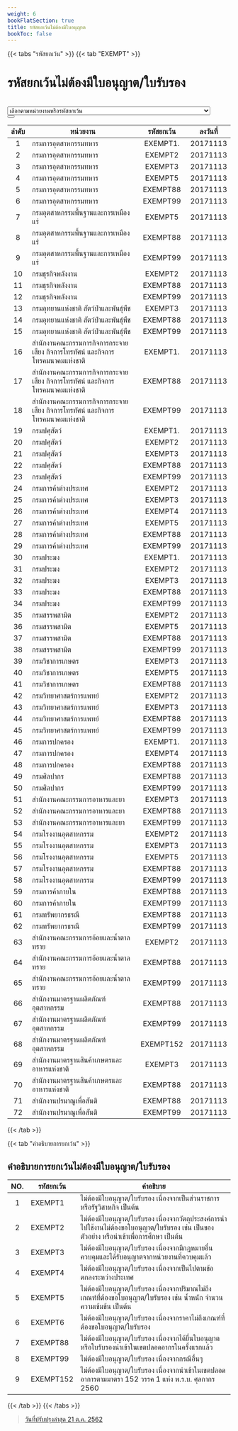 ```yaml
---
weight: 6
bookFlatSection: true
title: รหัสยกเว้นไม่ต้องมีใบอนุญาต
bookToc: false
---
```



{{< tabs "รหัสยกเว้น" >}}
{{< tab "EXEMPT" >}}

รหัสยกเว้นไม่ต้องมีใบอนุญาต/ใบรับรอง
=====

 <link rel="stylesheet" href="https://maxcdn.bootstrapcdn.com/bootstrap/4.4.1/css/bootstrap.min.css">
<script src="https://ajax.googleapis.com/ajax/libs/jquery/3.4.1/jquery.min.js"></script>
<script src="https://cdnjs.cloudflare.com/ajax/libs/popper.js/1.16.0/umd/popper.min.js"></script>
<script src="https://maxcdn.bootstrapcdn.com/bootstrap/4.4.1/js/bootstrap.min.js"></script>
<link rel="stylesheet" href="https://use.fontawesome.com/releases/v5.7.0/css/all.css" integrity="sha384-lZN37f5QGtY3VHgisS14W3ExzMWZxybE1SJSEsQp9S+oqd12jhcu+A56Ebc1zFSJ" crossorigin="anonymous">
<div class="container-fluid">
<br>
<div class="input-group mb-3">
  <select name="select" class="custom-select col-sm-7 border-danger" id="myInput">
      <option value=""selected>เลือกตามหน่วยงานหรือรหัสยกเว้น</option>
      <option value='กรมการอุตสาหกรรมทหาร'>กรมการอุตสาหกรรมทหาร</option>
<option value='กรมปศุสัตว์'>กรมปศุสัตว์</option>
<option value='สำนักงานคณะกรรมการกิจการกระจายเสียง กิจการโทรทัศน์ และกิจการโทรคมนาคมแห่งชาติ'>สำนักงานคณะกรรมการกิจการกระจายเสียง กิจการโทรทัศน์ และกิจการโทรคมนาคมแห่งชาติ</option>
<option value='กรมการปกครอง'>กรมการปกครอง</option>
<option value='กรมประมง'>กรมประมง</option>
<option value='สำนักงานมาตรฐานผลิตภัณฑ์อุตสาหกรรม'>สำนักงานมาตรฐานผลิตภัณฑ์อุตสาหกรรม</option>
<option value='สำนักงานคณะกรรมการอ้อยและน้ำตาลทราย'>สำนักงานคณะกรรมการอ้อยและน้ำตาลทราย</option>
<option value='กรมการค้าต่างประเทศ'>กรมการค้าต่างประเทศ</option>
<option value='กรมสรรพสามิต'>กรมสรรพสามิต</option>
<option value='กรมวิทยาศาสตร์การแพทย์'>กรมวิทยาศาสตร์การแพทย์</option>
<option value='กรมธุรกิจพลังงาน'>กรมธุรกิจพลังงาน</option>
<option value='กรมโรงงานอุตสาหกรรม'>กรมโรงงานอุตสาหกรรม</option>
<option value='สำนักงานมาตรฐานสินค้าเกษตรและอาหารแห่งชาติ'>สำนักงานมาตรฐานสินค้าเกษตรและอาหารแห่งชาติ</option>
<option value='สำนักงานคณะกรรมการอาหารและยา'>สำนักงานคณะกรรมการอาหารและยา</option>
<option value='กรมวิชาการเกษตร'>กรมวิชาการเกษตร</option>
<option value='กรมอุทยานแห่งชาติ สัตว์ป่าและพันธุ์พืช'>กรมอุทยานแห่งชาติ สัตว์ป่าและพันธุ์พืช</option>
<option value='กรมอุตสาหกรรมพื้นฐานและการเหมืองแร่'>กรมอุตสาหกรรมพื้นฐานและการเหมืองแร่</option>
<option value='กรมทรัพยากรธรณี'>กรมทรัพยากรธรณี</option>
<option value='กรมการค้าภายใน'>กรมการค้าภายใน</option>
<option value='กรมศิลปากร'>กรมศิลปากร</option>
<option value='สำนักงานปรมาณูเพื่อสันติ'>สำนักงานปรมาณูเพื่อสันติ</option>
<option value='EXEMPT1.'>EXEMPT1.</option>
<option value='EXEMPT152'>EXEMPT152</option>
<option value='EXEMPT2'>EXEMPT2</option>
<option value='EXEMPT3'>EXEMPT3</option>
<option value='EXEMPT4'>EXEMPT4</option>
<option value='EXEMPT5'>EXEMPT5</option>
<option value='EXEMPT88'>EXEMPT88</option>
<option value='EXEMPT99'>EXEMPT99</option>
        </select>        
    <div class="input-group-append">
      <button class="btn btn-danger sm-3" type="button">
        <i class="fa fa-search text-white "></i>
      </button>
    </div>
  </div>

| ลำดับ |หน่วยงาน |รหัสยกเว้น |ลงวันที่ |
|:-----:|----------|:---------:|:----------:|
| 1 |กรมการอุตสาหกรรมทหาร |EXEMPT1. |20171113 |
| 2 |กรมการอุตสาหกรรมทหาร |EXEMPT2 |20171113 |
| 3 |กรมการอุตสาหกรรมทหาร |EXEMPT3 |20171113 |
| 4 |กรมการอุตสาหกรรมทหาร |EXEMPT5 |20171113 |
| 5 |กรมการอุตสาหกรรมทหาร |EXEMPT88 |20171113 |
| 6 |กรมการอุตสาหกรรมทหาร |EXEMPT99 |20171113 |
| 7 |กรมอุตสาหกรรมพื้นฐานและการเหมืองแร่ |EXEMPT5 |20171113 |
| 8 |กรมอุตสาหกรรมพื้นฐานและการเหมืองแร่ |EXEMPT88 |20171113 |
| 9 |กรมอุตสาหกรรมพื้นฐานและการเหมืองแร่ |EXEMPT99 |20171113 |
| 10 |กรมธุรกิจพลังงาน |EXEMPT2 |20171113 |
| 11 |กรมธุรกิจพลังงาน |EXEMPT88 |20171113 |
| 12 |กรมธุรกิจพลังงาน |EXEMPT99 |20171113 |
| 13 |กรมอุทยานแห่งชาติ สัตว์ป่าและพันธุ์พืช |EXEMPT3 |20171113 |
| 14 |กรมอุทยานแห่งชาติ สัตว์ป่าและพันธุ์พืช |EXEMPT88 |20171113 |
| 15 |กรมอุทยานแห่งชาติ สัตว์ป่าและพันธุ์พืช |EXEMPT99 |20171113 |
| 16 |สำนักงานคณะกรรมการกิจการกระจายเสียง กิจการโทรทัศน์ และกิจการโทรคมนาคมแห่งชาติ |EXEMPT1. |20171113 |
| 17 |สำนักงานคณะกรรมการกิจการกระจายเสียง กิจการโทรทัศน์ และกิจการโทรคมนาคมแห่งชาติ |EXEMPT88 |20171113 |
| 18 |สำนักงานคณะกรรมการกิจการกระจายเสียง กิจการโทรทัศน์ และกิจการโทรคมนาคมแห่งชาติ |EXEMPT99 |20171113 |
| 19 |กรมปศุสัตว์ |EXEMPT1. |20171113 |
| 20 |กรมปศุสัตว์ |EXEMPT2 |20171113 |
| 21 |กรมปศุสัตว์ |EXEMPT3 |20171113 |
| 22 |กรมปศุสัตว์ |EXEMPT88 |20171113 |
| 23 |กรมปศุสัตว์ |EXEMPT99 |20171113 |
| 24 |กรมการค้าต่างประเทศ |EXEMPT2 |20171113 |
| 25 |กรมการค้าต่างประเทศ |EXEMPT3 |20171113 |
| 26 |กรมการค้าต่างประเทศ |EXEMPT4 |20171113 |
| 27 |กรมการค้าต่างประเทศ |EXEMPT5 |20171113 |
| 28 |กรมการค้าต่างประเทศ |EXEMPT88 |20171113 |
| 29 |กรมการค้าต่างประเทศ |EXEMPT99 |20171113 |
| 30 |กรมประมง |EXEMPT1. |20171113 |
| 31 |กรมประมง |EXEMPT2 |20171113 |
| 32 |กรมประมง |EXEMPT3 |20171113 |
| 33 |กรมประมง |EXEMPT88 |20171113 |
| 34 |กรมประมง |EXEMPT99 |20171113 |
| 35 |กรมสรรพสามิต |EXEMPT2 |20171113 |
| 36 |กรมสรรพสามิต |EXEMPT5 |20171113 |
| 37 |กรมสรรพสามิต |EXEMPT88 |20171113 |
| 38 |กรมสรรพสามิต |EXEMPT99 |20171113 |
| 39 |กรมวิชาการเกษตร |EXEMPT3 |20171113 |
| 40 |กรมวิชาการเกษตร |EXEMPT5 |20171113 |
| 41 |กรมวิชาการเกษตร |EXEMPT88 |20171113 |
| 42 |กรมวิทยาศาสตร์การแพทย์ |EXEMPT2 |20171113 |
| 43 |กรมวิทยาศาสตร์การแพทย์ |EXEMPT3 |20171113 |
| 44 |กรมวิทยาศาสตร์การแพทย์ |EXEMPT88 |20171113 |
| 45 |กรมวิทยาศาสตร์การแพทย์ |EXEMPT99 |20171113 |
| 46 |กรมการปกครอง |EXEMPT1. |20171113 |
| 47 |กรมการปกครอง |EXEMPT4 |20171113 |
| 48 |กรมการปกครอง |EXEMPT88 |20171113 |
| 49 |กรมศิลปากร |EXEMPT88 |20171113 |
| 50 |กรมศิลปากร |EXEMPT99 |20171113 |
| 51 |สำนักงานคณะกรรมการอาหารและยา |EXEMPT3 |20171113 |
| 52 |สำนักงานคณะกรรมการอาหารและยา |EXEMPT88 |20171113 |
| 53 |สำนักงานคณะกรรมการอาหารและยา |EXEMPT99 |20171113 |
| 54 |กรมโรงงานอุตสาหกรรม |EXEMPT2 |20171113 |
| 55 |กรมโรงงานอุตสาหกรรม |EXEMPT3 |20171113 |
| 56 |กรมโรงงานอุตสาหกรรม |EXEMPT5 |20171113 |
| 57 |กรมโรงงานอุตสาหกรรม |EXEMPT88 |20171113 |
| 58 |กรมโรงงานอุตสาหกรรม |EXEMPT99 |20171113 |
| 59 |กรมการค้าภายใน |EXEMPT88 |20171113 |
| 60 |กรมการค้าภายใน |EXEMPT99 |20171113 |
| 61 |กรมทรัพยากรธรณี |EXEMPT88 |20171113 |
| 62 |กรมทรัพยากรธรณี |EXEMPT99 |20171113 |
| 63 |สำนักงานคณะกรรมการอ้อยและน้ำตาลทราย |EXEMPT2 |20171113 |
| 64 |สำนักงานคณะกรรมการอ้อยและน้ำตาลทราย |EXEMPT88 |20171113 |
| 65 |สำนักงานคณะกรรมการอ้อยและน้ำตาลทราย |EXEMPT99 |20171113 |
| 66 |สำนักงานมาตรฐานผลิตภัณฑ์อุตสาหกรรม |EXEMPT88 |20171113 |
| 67 |สำนักงานมาตรฐานผลิตภัณฑ์อุตสาหกรรม |EXEMPT99 |20171113 |
| 68 |สำนักงานมาตรฐานผลิตภัณฑ์อุตสาหกรรม |EXEMPT152 |20171113 |
| 69 |สำนักงานมาตรฐานสินค้าเกษตรและอาหารแห่งชาติ |EXEMPT3 |20171113 |
| 70 |สำนักงานมาตรฐานสินค้าเกษตรและอาหารแห่งชาติ |EXEMPT88 |20171113 |
| 71 |สำนักงานปรมาณูเพื่อสันติ |EXEMPT88 |20171113 |
| 72 |สำนักงานปรมาณูเพื่อสันติ |EXEMPT99 |20171113 |

<script>
function filterTable(event) {
    var filter = event.target.value.toUpperCase();
    var rows = document.querySelector(".markdown table tbody").rows;
    
    for (var i = 0; i < rows.length; i++) {
        var firstCol = rows[i].cells[1].textContent.toUpperCase();
        var secondCol = rows[i].cells[2].textContent.toUpperCase();
        if (firstCol.indexOf(filter) !== -1 || secondCol.indexOf(filter) !== -1) {
            rows[i].style.display = "";
        } else {
            rows[i].style.display = "none";
        }      
    }
}

document.querySelector('#myInput').addEventListener('change', filterTable, false);
</script>
</div>
{{< /tab >}}

{{< tab "คำอธิบายการยกเว้น" >}}
## คำอธิบายการยกเว้นไม่ต้องมีใบอนุญาต/ใบรับรอง

| NO. |รหัสยกเว้น |คำอธิบาย |
|:------:|----------|----------|
|  1 |EXEMPT1 |ไม่ต้องมีใบอนุญาต/ใบรับรอง เนื่องจากเป็นส่วนราชการ หรือรัฐวิสาหกิจ เป็นต้น |
|  2 |EXEMPT2 |ไม่ต้องมีใบอนุญาต/ใบรับรอง เนื่องจากวัตถุประสงค์การนำไปใช้งานไม่ต้องขอใบอนุญาต/ใบรับรอง เช่น เป็นของตัวอย่าง หรือนำเข้าเพื่อการศึกษา เป็นต้น |
|  3 |EXEMPT3 |ไม่ต้องมีใบอนุญาต/ใบรับรอง เนื่องจากมีกฎหมายอื่นควบคุมและได้รับอนุญาตจากหน่วยงานที่ควบคุมแล้ว |
|  4 |EXEMPT4 |ไม่ต้องมีใบอนุญาต/ใบรับรอง เนื่องจากเป็นไปตามข้อตกลงระหว่างประเทศ |
|  5 |EXEMPT5 |ไม่ต้องมีใบอนุญาต/ใบรับรอง เนื่องจากปริมาณไม่ถึงเกณฑ์ที่ต้องขอใบอนุญาต/ใบรับรอง เช่น น้ำหนัก จำนวน ความเข้มข้น เป็นต้น |
|  6 |EXEMPT6 |ไม่ต้องมีใบอนุญาต/ใบรับรอง เนื่องจากราคาไม่ถึงเกณฑ์ที่ต้องขอใบอนุญาต/ใบรับรอง |
|  7 |EXEMPT88 |ไม่ต้องมีใบอนุญาต/ใบรับรอง เนื่องจากได้ยื่นใบอนุญาตหรือใบรับรองนำเข้าในเขตปลอดอากรในครั้งแรกแล้ว |
|  8 |EXEMPT99 |ไม่ต้องมีใบอนุญาต/ใบรับรอง เนื่องจากกรณีอื่นๆ |
|  9 |EXEMPT152 |ไม่ต้องมีใบอนุญาต/ใบรับรอง เนื่องจากนำเข้าในเขตปลอดอาการตามมาตรา 152 วรรค 1 แห่ง พ.ร.บ. ศุลกากร 2560 |
{{< /tab >}}
{{< /tabs >}}





> [วันที่ปรับปรุงล่าสุด 21 ต.ค. 2562](http://www.customs.go.th/list_multi_tab.php?link=list_xdownload.php&left_menu=nmenu_esevice_160901_01&ini_tab=nmenu_esevice_160901_01&ini_content=permitted_and_certificate_02&order_by=co_last_update_datetime&sort_type=0&&tab=nmenu_esevice_160901_01_160901_02&xleft_menu=nmenu_esevice_160901_01_160901_02)

